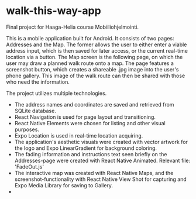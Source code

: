 # walk-this-way-app
Final project for Haaga-Helia course Mobiiliohjelmointi.

This is a mobile application built for Android. It consists of two pages: Addresses and the Map. The former allows the user to either enter a viable address input, 
which is then saved for later access, or the current real-time location via a button. The Map screen is the following page, on which the user may draw a planned 
walk route onto a map. The page features a screenshot button, which creates a shareable .jpg image into the user's phone gallery. This image of the walk route can then
be shared with those who need the information.

The project utilizes multiple technologies.
  - The address names and coordinates are saved and retrieved from SQLite database. 
  - React Navigation is used for page layout and transitioning.
  - React Native Elements were chosen for listing and other visual purposes.
  - Expo Location is used in real-time location acquiring.
  - The application's aesthetic visuals were created with vector artwork for the logo and Expo LinearGradient for background coloring.
  - The fading information and instructions text seen briefly on the Addresses-page were created with React Native Animated. Relevant file: 'FadeOut.js'
  - The interactive map was created with React Native Maps, and the screenshot-functionality with React Native View Shot for capturing and Expo Media Library
    for saving to Gallery.
  -
